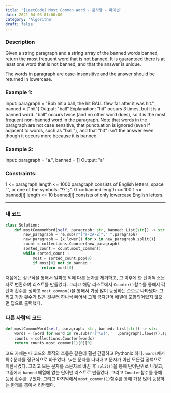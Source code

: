 ```yaml
---
title: '[LeetCode] Most Common Word - 문자열 - 파이썬'
date: 2021-04-03 01:00:00
category: 'Algorithm'
draft: false
---
```


### Description

Given a string paragraph and a string array of the banned words banned, return the most frequent word that is not banned. It is guaranteed there is at least one word that is not banned, and that the answer is unique.

The words in paragraph are case-insensitive and the answer should be returned in lowercase.

### Example 1:

Input: paragraph = "Bob hit a ball, the hit BALL flew far after it was hit.", banned = ["hit"]
Output: "ball"
Explanation:
"hit" occurs 3 times, but it is a banned word.
"ball" occurs twice (and no other word does), so it is the most frequent non-banned word in the paragraph.
Note that words in the paragraph are not case sensitive,
that punctuation is ignored (even if adjacent to words, such as "ball,"),
and that "hit" isn't the answer even though it occurs more because it is banned.

### Example 2:

Input: paragraph = "a.", banned = []
Output: "a"

### Constraints:

1 <= paragraph.length <= 1000
paragraph consists of English letters, space ' ', or one of the symbols: "!?',;.".
0 <= banned.length <= 100
1 <= banned[i].length <= 10
banned[i] consists of only lowercase English letters.

---

### 내 코드

```python
class Solution:
    def mostCommonWord(self, paragraph: str, banned: List[str]) -> str:
        new_paragraph = re.sub(r"[^a-zA-Z]"," ",paragraph)
        new_paragraph = [x.lower() for x in new_paragraph.split()]
        count = collections.Counter(new_paragraph)
        sorted_count = count.most_common()
        while sorted_count :
            most = sorted_count.pop(0)
            if most[0] not in banned :
                return most[0]
```

처음에는 정규식을 통해서 알파벳 외에 다른 문자를 제거하고, 그 이후에 한 단어씩 소문자로 변환하여 리스트를 만들었다. 그리고 해당 리스트에서 `Counter()`함수를 통해서 각 단어 횟수를 정하고 `most_common()`을 통해서 가장 많이 등장하는 순으로 나타냈다. 그리고 가장 횟수가 많은 것부터 하나씩 빼어서 그게 금지단어 배열에 포함되어있지 않으면 답으로 출력했다.

### 다른 사람의 코드

```python
def mostCommonWord(self, paragraph: str, banned: List[str]) -> str:
    words = [word for word in re.sub(r'[^\w]',' ',paragraph).lower().split() if word not in banned]
    counts = collections.Counter(words)
    return counts.most_common(1)[0][0]
```

코드 자체는 내 코드와 로직의 흐름은 같은데 훨씬 간결하고 Pythonic 하다. `words`에서 특수문자를 정규식으로 바꾸었다. `\w`는 문자를 나타내고 문자가 아닌 모든걸 공백으로 치환시켰다. 그리고 모든 문자를 소문자로 바꾼 후 `split()`을 통해 단어단위로 나눴고, 그중에서 `banned` 배열에 없는 단어만 리스트로 만들었다. 그리고 `Counter`함수를 통해 등장 횟수를 구했다. 그리고 마지막에서 `most_common(1)`함수를 통해 가장 많이 등장하는 한개를 뽑아서 리턴했다.
